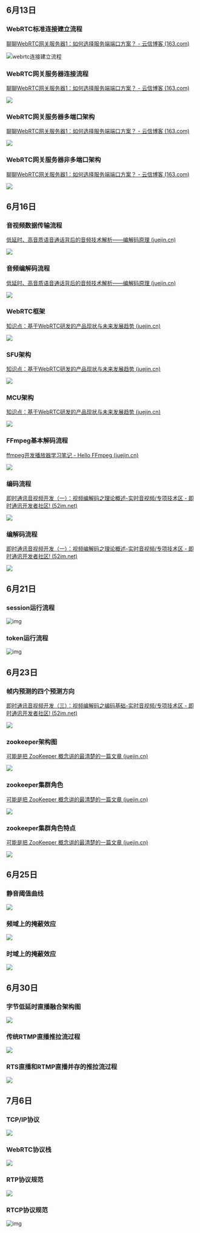## 6月13日

### WebRTC标准连接建立流程

[聊聊WebRTC网关服务器1：如何选择服务端端口方案？ - 云信博客 (163.com)](https://yunxin.163.com/blog/webrtc-1/?from=juejin&utm_source=juejin&utm_medium=article&utm_campaign=seo&utm_content=video-tech-19)

![webrtc连接建立流程](https://i.loli.net/2021/06/13/R9iWhEF3ZrD2vnT.png)

### WebRTC网关服务器连接流程

[聊聊WebRTC网关服务器1：如何选择服务端端口方案？ - 云信博客 (163.com)](https://yunxin.163.com/blog/webrtc-1/?from=juejin&utm_source=juejin&utm_medium=article&utm_campaign=seo&utm_content=video-tech-19)

![](https://i.loli.net/2021/06/13/RdaJTpKFEtvNgfX.png)

### WebRTC网关服务器多端口架构

[聊聊WebRTC网关服务器1：如何选择服务端端口方案？ - 云信博客 (163.com)](https://yunxin.163.com/blog/webrtc-1/?from=juejin&utm_source=juejin&utm_medium=article&utm_campaign=seo&utm_content=video-tech-19)

![](https://i.loli.net/2021/06/13/3AHG2u8y5hNRt9g.png)



### WebRTC网关服务器非多端口架构

[聊聊WebRTC网关服务器1：如何选择服务端端口方案？ - 云信博客 (163.com)](https://yunxin.163.com/blog/webrtc-1/?from=juejin&utm_source=juejin&utm_medium=article&utm_campaign=seo&utm_content=video-tech-19)

![](https://i.loli.net/2021/06/13/OrlKU8BoinE2vmP.png)



## 6月16日

### 音视频数据传输流程

[低延时、高音质语音通话背后的音频技术解析——编解码原理 (juejin.cn)](https://juejin.cn/post/6953123495052050446)

![](https://i.loli.net/2021/06/16/6D7RFuBfP3COaIn.png)

### 音频编解码流程

[低延时、高音质语音通话背后的音频技术解析——编解码原理 (juejin.cn)](https://juejin.cn/post/6953123495052050446)

![](https://i.loli.net/2021/06/16/sQDAaUp3y6rdcne.png)

### WebRTC框架

[知识点：基于WebRTC研发的产品现状与未来发展趋势 (juejin.cn)](https://juejin.cn/post/6971713612167512094)

![](https://i.loli.net/2021/06/16/6PmFgxZo3RQ2dhl.png)

### SFU架构

[知识点：基于WebRTC研发的产品现状与未来发展趋势 (juejin.cn)](https://juejin.cn/post/6971713612167512094)

![](https://i.loli.net/2021/06/16/OtZTq4DowIVv1Mb.png)

### MCU架构

[知识点：基于WebRTC研发的产品现状与未来发展趋势 (juejin.cn)](https://juejin.cn/post/6971713612167512094)

![](https://i.loli.net/2021/06/16/V1fMK8RLsSgY5pq.png)

### FFmpeg基本解码流程

[ffmpeg开发播放器学习笔记 - Hello FFmpeg (juejin.cn)](https://juejin.cn/post/6917170943676645390#heading-9)

![](https://i.loli.net/2021/06/16/PBV1OIWaZil823w.png)

### 编码流程

[即时通讯音视频开发（一）：视频编解码之理论概述-实时音视频/专项技术区 - 即时通讯开发者社区! (52im.net)](http://www.52im.net/thread-228-1-1.html)

![](https://i.loli.net/2021/06/16/bmMHdfwnOacjoKk.png)

### 编解码流程

[即时通讯音视频开发（一）：视频编解码之理论概述-实时音视频/专项技术区 - 即时通讯开发者社区! (52im.net)](http://www.52im.net/thread-228-1-1.html)

![](https://i.loli.net/2021/06/16/EiO5lcMexJyhF4v.png)

## 6月21日

### session运行流程

![img](https://pic1.zhimg.com/80/v2-f6980fbd722e54c4519687ff270e7152_1440w.jpg?source=1940ef5c)

### token运行流程

![img](https://pic4.zhimg.com/80/v2-8acae7d043476c47143a9a4b5e2782f9_1440w.jpg?source=1940ef5c)

## 6月23日

### 帧内预测的四个预测方向

[即时通讯音视频开发（三）：视频编解码之编码基础-实时音视频/专项技术区 - 即时通讯开发者社区! (52im.net)](http://www.52im.net/thread-232-1-1.html)

![](https://i.loli.net/2021/06/23/cq9jyUHrlYhvmVR.png)

### zookeeper架构图

[可能是把 ZooKeeper 概念讲的最清楚的一篇文章 (juejin.cn)](https://juejin.cn/post/6844903677367418893)

![](https://i.loli.net/2021/06/23/Y7sKDqApXrEifca.png)

### zookeeper集群角色

[可能是把 ZooKeeper 概念讲的最清楚的一篇文章 (juejin.cn)](https://juejin.cn/post/6844903677367418893)

![](https://i.loli.net/2021/06/23/1qW9njzDdLXVxiH.png)

### zookeeper集群角色特点

[可能是把 ZooKeeper 概念讲的最清楚的一篇文章 (juejin.cn)](https://juejin.cn/post/6844903677367418893)

![](https://i.loli.net/2021/06/23/nxdB3mLANJTrb9g.png)

## 6月25日

### 静音阈值曲线

![](https://i.loli.net/2021/06/25/IK89f4Jmh7Zs3Hz.png)

### 频域上的掩蔽效应

![](https://i.loli.net/2021/06/25/ZQP2fmVjaIgd7AT.png)

### 时域上的掩蔽效应

![](https://i.loli.net/2021/06/25/PaRXZYOMKFDBbfv.png)

## 6月30日

### 字节低延时直播融合架构图

![](https://i.loli.net/2021/06/30/eT29hcVkWlxMKJ1.png)

### 传统RTMP直播推拉流过程

![](https://i.loli.net/2021/06/30/7G1hrVHFORJ3j9Y.png)

### RTS直播和RTMP直播并存的推拉流过程

![](https://i.loli.net/2021/06/30/6L7WFxzHcChge3k.png)

## 7月6日

### TCP/IP协议

![](https://i.loli.net/2021/07/06/Os9TLMDrJVjZbAl.png)

### WebRTC协议栈

![](https://i.loli.net/2021/07/07/ld7H3F51ZTk9OJE.png)

### RTP协议规范

![](https://i.loli.net/2021/07/07/onaRhgKBDUbZ2EH.png)

### RTCP协议规范

![img](https://p9-juejin.byteimg.com/tos-cn-i-k3u1fbpfcp/1a89a55265f34ff687ff7e20d53a7fd6~tplv-k3u1fbpfcp-watermark.image)

